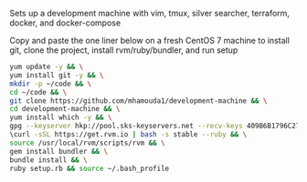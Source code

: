 Sets up a development machine with vim, tmux, silver searcher, terraform, docker, and docker-compose

Copy and paste the one liner below on a fresh CentOS 7 machine to install git, clone the project, install rvm/ruby/bundler, and run setup
```bash
yum update -y && \
yum install git -y && \
mkdir -p ~/code && \
cd ~/code && \
git clone https://github.com/mhamouda1/development-machine && \
cd development-machine && \
yum install which -y && \
gpg --keyserver hkp://pool.sks-keyservers.net --recv-keys 409B6B1796C275462A1703113804BB82D39DC0E3 7D2BAF1CF37B13E2069D6956105BD0E739499BDB && \
\curl -sSL https://get.rvm.io | bash -s stable --ruby && \
source /usr/local/rvm/scripts/rvm && \
gem install bundler && \
bundle install && \
ruby setup.rb && source ~/.bash_profile
```
